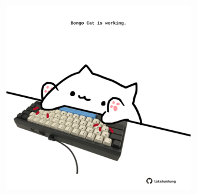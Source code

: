 <!-- built at 09/05/2021, 17:29:12 UTC -->
<p align="center">
  <img width="500" height="500" src="./ReadmeImage.svg">
</p>
